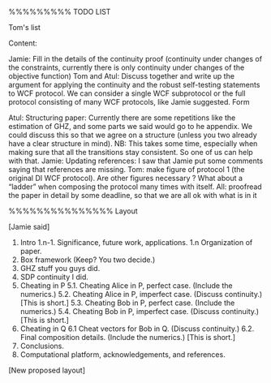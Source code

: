 %%%%%%%%% TODO LIST



Tom's list

Content:

Jamie: Fill in the details of the continuity proof (continuity under changes of the constraints, currently there is only continuity under changes of the objective function)
Tom and Atul: Discuss together and write up the argument for applying the continuity and the robust self-testing statements to WCF protocol. We can consider a single WCF subprotocol or the full protocol consisting of many WCF protocols, like Jamie suggested.
Form

Atul: Structuring paper: Currently there are some repetitions like the estimation of GHZ, and some parts we said would go to he appendix. We could discuss this so that we agree on a structure (unless you two already have a clear structure in mind). NB: This takes some time, especially when making sure that all the transitions stay consistent. So one of us can help with that.
Jamie: Updating references: I saw that Jamie put some comments saying that references are missing.
Tom: make figure of protocol 1 (the original DI WCF protocol). Are other figures necessary ? What about a “ladder” when composing the protocol many times with itself.
All: proofread the paper in detail by some deadline, so that we are all ok with what is in it 



%%%%%%%%%%%%%%% Layout

[Jamie said]

1. Intro 
  1.n-1. Significance, future work, applications. 
  1.n Organization of paper. 
2. Box framework (Keep? You two decide.)  
3. GHZ stuff you guys did. 
4. SDP continuity I did. 
5. Cheating in P
  5.1. Cheating Alice in P, perfect case. (Include the numerics.)
  5.2. Cheating Alice in P, imperfect case. (Discuss continuity.) [This is short.]
  5.3. Cheating Bob in P, perfect case. (Include the numerics.)
  5.4. Cheating Bob in P, imperfect case. (Discuss continuity.) [This is short.]
6. Cheating in Q
  6.1 Cheat vectors for Bob in Q. (Discuss continuity.) 
  6.2. Final composition details. (Include the numerics.) [This is short.] 
7. Conclusions. 
8. Computational platform, acknowledgements, and references. 

[New proposed layout]

